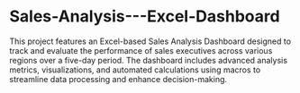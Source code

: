 # Sales-Analysis---Excel-Dashboard
This project features an Excel-based Sales Analysis Dashboard designed to track and evaluate the performance of sales executives across various regions over a five-day period. The dashboard includes advanced analysis metrics, visualizations, and automated calculations using macros to streamline data processing and enhance decision-making.
